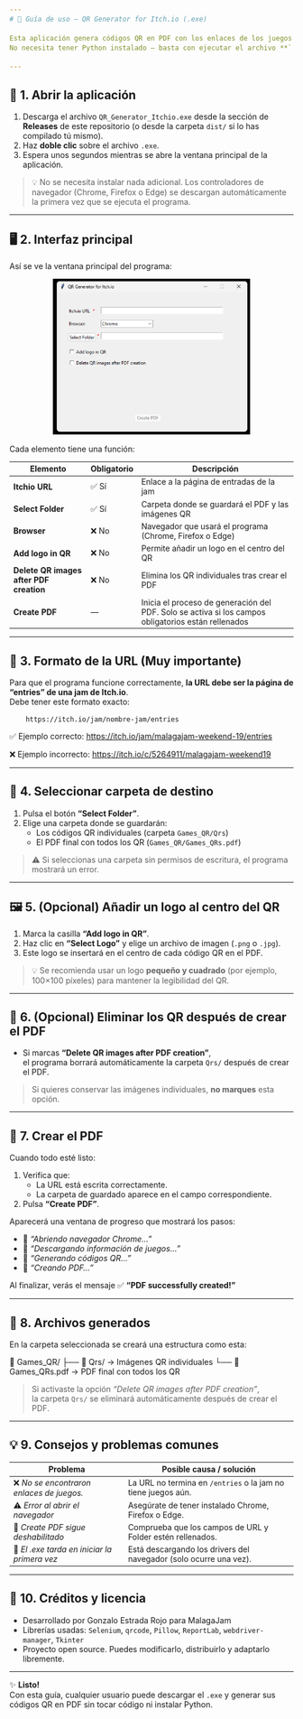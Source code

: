```yaml
---
# 🧭 Guía de uso — QR Generator for Itch.io (.exe)

Esta aplicación genera códigos QR en PDF con los enlaces de los juegos de una jam en [Itch.io](https://itch.io).  
No necesita tener Python instalado — basta con ejecutar el archivo **`.exe`**.

---
```


## 🚀 1. Abrir la aplicación

1. Descarga el archivo `QR_Generator_Itchio.exe` desde la sección de **Releases** de este repositorio (o desde la carpeta `dist/` si lo has compilado tú mismo).  
2. Haz **doble clic** sobre el archivo `.exe`.  
3. Espera unos segundos mientras se abre la ventana principal de la aplicación.

> 💡 No se necesita instalar nada adicional. Los controladores de navegador (Chrome, Firefox o Edge) se descargan automáticamente la primera vez que se ejecuta el programa.

---

## 🖥️ 2. Interfaz principal

Así se ve la ventana principal del programa:

<p align="center">
  <img src="docs/images/app_main_window.png" alt="Ventana principal de QR Generator for Itch.io" width="350">
</p>

Cada elemento tiene una función:

| Elemento | Obligatorio | Descripción |
|-----------|--------------|--------------|
| **Itchio URL** | ✅ Sí | Enlace a la página de entradas de la jam |
| **Select Folder** | ✅ Sí | Carpeta donde se guardará el PDF y las imágenes QR|
| **Browser**  | ❌ No | Navegador que usará el programa (Chrome, Firefox o Edge)|
| **Add logo in QR**  | ❌ No | Permite añadir un logo en el centro del QR|
| **Delete QR images after PDF creation**  | ❌ No | Elimina los QR individuales tras crear el PDF|
| **Create PDF** | — | Inicia el proceso de generación del PDF. Solo se activa si los campos obligatorios están rellenados|

---

## 🔗 3. Formato de la URL (Muy importante)

Para que el programa funcione correctamente, **la URL debe ser la página de “entries” de una jam de Itch.io**.  
Debe tener este formato exacto:

```
    https://itch.io/jam/nombre-jam/entries
```

✅ Ejemplo correcto: https://itch.io/jam/malagajam-weekend-19/entries

❌ Ejemplo incorrecto: https://itch.io/c/5264911/malagajam-weekend19


---

## 📁 4. Seleccionar carpeta de destino

1. Pulsa el botón **“Select Folder”**.  
2. Elige una carpeta donde se guardarán:
   - Los códigos QR individuales (carpeta `Games_QR/Qrs`)
   - El PDF final con todos los QR (`Games_QR/Games_QRs.pdf`)

> ⚠️ Si seleccionas una carpeta sin permisos de escritura, el programa mostrará un error.

---

## 🖼️ 5. (Opcional) Añadir un logo al centro del QR

1. Marca la casilla **“Add logo in QR”**.  
2. Haz clic en **“Select Logo”** y elige un archivo de imagen (`.png` o `.jpg`).  
3. Este logo se insertará en el centro de cada código QR en el PDF.

> 💡 Se recomienda usar un logo **pequeño y cuadrado** (por ejemplo, 100×100 píxeles) para mantener la legibilidad del QR.

---

## 🧹 6. (Opcional) Eliminar los QR después de crear el PDF

- Si marcas **“Delete QR images after PDF creation”**,  
  el programa borrará automáticamente la carpeta `Qrs/` después de crear el PDF.

> Si quieres conservar las imágenes individuales, **no marques** esta opción.

---

## 📄 7. Crear el PDF

Cuando todo esté listo:

1. Verifica que:
   - La URL está escrita correctamente.  
   - La carpeta de guardado aparece en el campo correspondiente.  
2. Pulsa **“Create PDF”**.  

Aparecerá una ventana de progreso que mostrará los pasos:
- 🔹 *“Abriendo navegador Chrome…”*  
- 🔹 *“Descargando información de juegos…”*  
- 🔹 *“Generando códigos QR…”*  
- 🔹 *“Creando PDF…”*  

Al finalizar, verás el mensaje ✅ **“PDF successfully created!”**

---

## 📘 8. Archivos generados

En la carpeta seleccionada se creará una estructura como esta:

📁 Games_QR/
├── 📁 Qrs/ → Imágenes QR individuales
└── 📄 Games_QRs.pdf → PDF final con todos los QR


> Si activaste la opción *“Delete QR images after PDF creation”*,  
> la carpeta `Qrs/` se eliminará automáticamente después de crear el PDF.

---

## 💡 9. Consejos y problemas comunes

| Problema | Posible causa / solución |
|-----------|---------------------------|
| ❌ *No se encontraron enlaces de juegos.* | La URL no termina en `/entries` o la jam no tiene juegos aún. |
| ⚠️ *Error al abrir el navegador* | Asegúrate de tener instalado Chrome, Firefox o Edge. |
| 🚫 *Create PDF sigue deshabilitado* | Comprueba que los campos de URL y Folder estén rellenados. |
| 🧱 *El .exe tarda en iniciar la primera vez* | Está descargando los drivers del navegador (solo ocurre una vez). |

---

## 🧾 10. Créditos y licencia

- Desarrollado por Gonzalo Estrada Rojo para MalagaJam
- Librerías usadas: `Selenium`, `qrcode`, `Pillow`, `ReportLab`, `webdriver-manager`, `Tkinter`
- Proyecto open source. Puedes modificarlo, distribuirlo y adaptarlo libremente.

---

✨ **Listo!**  
Con esta guía, cualquier usuario puede descargar el `.exe` y generar sus códigos QR en PDF sin tocar código ni instalar Python.